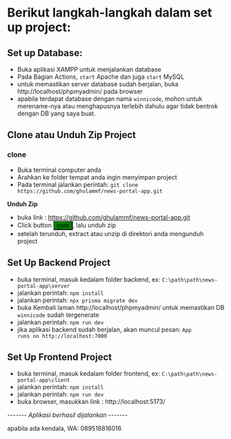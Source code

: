 <h1>Berikut langkah-langkah dalam set up project:</h1>

<h2>Set up Database:</h2>
<ul>
<li>Buka aplikasi XAMPP untuk menjalankan database</li>
<li>Pada Bagian Actions, <code>start</code> Apache dan juga <code>start</code> MySQL</li>
<li>untuk memastikan server database sudah berjalan, buka <a>http://localhost/phpmyadmin/</a> pada browser</li>
<li>apabila terdapat database dengan nama <code>winnicode</code>, mohon untuk merename-nya atau menghapusnya terlebih dahulu agar tidak bentrok dengan DB yang saya buat.</li>
</ul>

<h2>Clone atau Unduh Zip Project</h2>
<h3>clone</h3>
<ul>
<li>Buka terminal computer anda</li>
<li>Arahkan ke folder tempat anda ingin menyimpan project</li>
<li>Pada terminal jalankan perintah: <code>git clone <a>https://github.com/ghulammf/news-portal-app.git</a></code></li>
</ul>

<b>Unduh Zip</b>

- buka link : https://github.com/ghulammf/news-portal-app.git
- Click button <button style="background-color: green">code</button>, lalu unduh zip
- setelah terunduh, extract atau unzip di direktori anda mengunduh project

<h2>Set Up Backend Project</h2>

- buka terminal, masuk kedalam folder backend, ex: <code>C:\path\path\news-portal-app\server</code>
- jalankan perintah: <code>npm install</code>
- jalankan perintah: <code>npx prisma migrate dev</code>
- buka Kembali laman http://localhost/phpmyadmin/ untuk memastikan DB <code>winnicode</code> sudah tergenerate
- jalankan perintah: <code>npm run dev</code>
- jika aplikasi backend sudah berjalan, akan muncul pesan: <code>App runs on http://localhost:7000</code>

<h2>Set Up Frontend Project</h2>

- buka terminal, masuk kedalam folder frontend, ex: <code>C:\path\path\news-portal-app\client</code>
- jalankan perintah: <code>npm install</code>
- jalankan perintah: <code>npm run dev</code>
- buka browser, masukkan link : http://localhost:5173/

<i>------- Aplikasi berhasil dijalankan -------</i>

apabila ada kendala, WA: 089518816016
